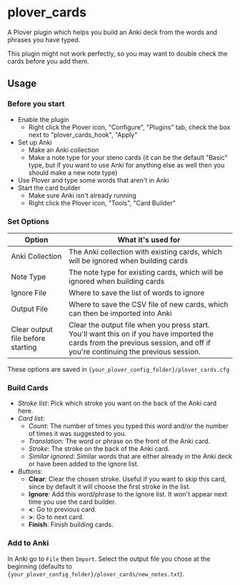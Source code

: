 # plover_cards

A Plover plugin which helps you build an Anki deck from the words and phrases you have typed.

This plugin might not work perfectly, so you may want to double check the cards before you add them.

## Usage

### Before you start

- Enable the plugin
  - Right click the Plover icon, "Configure", "Plugins" tab, check the box next to "plover_cards_hook", "Apply"
- Set up Anki
  - Make an Anki collection
  - Make a note type for your steno cards (it can be the default "Basic" type, but if you want to use Anki for anything else as well then you should make a new note type)
- Use Plover and type some words that aren't in Anki
- Start the card builder
  - Make sure Anki isn't already running
  - Right click the Plover icon, "Tools", "Card Builder"

### Set Options

| Option                            | What it's used for                                                                                                                                                           |
| --------------------------------- | ---------------------------------------------------------------------------------------------------------------------------------------------------------------------------- |
| Anki Collection                   | The Anki collection with existing cards, which will be ignored when building cards                                                                                           |
| Note Type                         | The note type for existing cards, which will be ignored when building cards                                                                                                  |
| Ignore File                       | Where to save the list of words to ignore                                                                                                                                    |
| Output File                       | Where to save the CSV file of new cards, which can  then be imported into Anki                                                                                               |
| Clear output file before starting | Clear the output file when you press start. You'll want this on if you have imported the cards from the previous session, and off if you're continuing the previous session. |

These options are saved in `{your_plover_config_folder}/plover_cards.cfg`

### Build Cards

- *Stroke list*: Pick which stroke you want on the back of the Anki card here.
- *Card list*:
  - *Count*: The number of times you typed this word and/or the number of times it was suggested to you.
  - *Translation*: The word or phrase on the front of the Anki card.
  - *Stroke*: The stroke on the back of the Anki card.
  - *Similar ignored*: Similar words that are either already in the Anki deck or have been added to the ignore list.
- *Buttons*:
  - **Clear**: Clear the chosen stroke. Useful if you want to skip this card, since by default it will choose the first stroke in the list.
  - **Ignore**: Add this word/phrase to the ignore list. It won't appear next time you use the card builder.
  - **<**: Go to previous card.
  - **>**: Go to next card.
  - **Finish**: Finish building cards.

### Add to Anki

In Anki go to `File` then `Import`. Select the output file you chose at the beginning (defaults to `{your_plover_config_folder}/plover_cards/new_notes.txt`).
